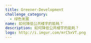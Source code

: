 ```yaml
---
title: Greener-Development
challenge_category: 
  - 绿色发展
name: 如何降低公共楼宇的能耗？
description: 如何降低公共楼宇的能耗？
logo: http://i.imgur.com/mrC5xVT.png
---
```


